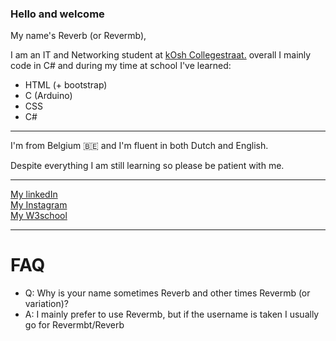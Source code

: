 ### Hello and welcome
My name's Reverb (or Revermb),

I am an IT and Networking student at <a href=https://kosh.be>kOsh Collegestraat.</a>
overall I mainly code in C# and during my time at school I've learned:
<ul>
  <li>HTML (+ bootstrap)</li>
  <li>C (Arduino)</li>
  <li>CSS</li>
  <li>C#</li>
</ul>
<hr/>
I'm from Belgium 🇧🇪 and I'm fluent in both Dutch and English.

Despite everything I am still learning so please be patient with me.
<hr/>
<a href=https://www.linkedin.com/in/remi-vermeer-a15b28254>My linkedIn</a><br/>
<a href=https://www.instagram.com/revermbed>My Instagram</a><br/>
<a href=https://www.w3profile.com/Reverb>My W3school</a>
<hr/>
<h1>FAQ</h1>
<ul>
  <li>Q: Why is your name sometimes Reverb and other times Revermb (or variation)?</li>
  <li>A: I mainly prefer to use Revermb, but if the username is taken I usually go for Revermbt/Reverb</li>
</ul>
<!--
**Revermb/Revermb** is a ✨ _special_ ✨ repository because its `README.md` (this file) appears on your GitHub profile.

Here are some ideas to get you started:

- 🔭 I’m currently working on ...
- 🌱 I’m currently learning ...
- 👯 I’m looking to collaborate on ...
- 🤔 I’m looking for help with ...
- 💬 Ask me about ...
- 📫 How to reach me: ...
- 😄 Pronouns: ...
- ⚡ Fun fact: ...
-->
